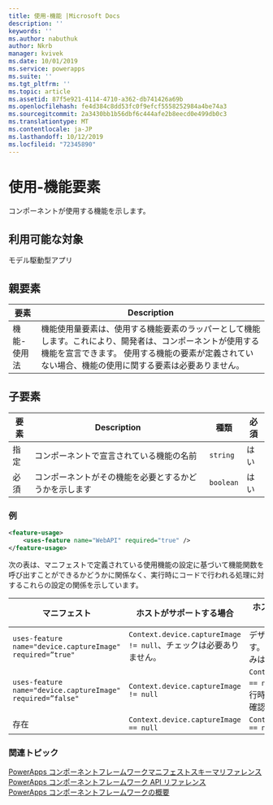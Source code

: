 ```yaml
---
title: 使用-機能 |Microsoft Docs
description: ''
keywords: ''
ms.author: nabuthuk
author: Nkrb
manager: kvivek
ms.date: 10/01/2019
ms.service: powerapps
ms.suite: ''
ms.tgt_pltfrm: ''
ms.topic: article
ms.assetid: 87f5e921-4114-4710-a362-db741426a69b
ms.openlocfilehash: fe4d384c8dd53fc0f9efcf5558252984a4be74a3
ms.sourcegitcommit: 2a3430bb1b56dbf6c444afe2b8eecd0e499db0c3
ms.translationtype: MT
ms.contentlocale: ja-JP
ms.lasthandoff: 10/12/2019
ms.locfileid: "72345890"
---
```

# <a name="uses-feature-element"></a>使用-機能要素

コンポーネントが使用する機能を示します。

## <a name="available-for"></a>利用可能な対象

モデル駆動型アプリ

## <a name="parent-element"></a>親要素

|要素|Description|
|--|--|
|機能-使用法|機能使用量要素は、使用する機能要素のラッパーとして機能します。これにより、開発者は、コンポーネントが使用する機能を宣言できます。 使用する機能の要素が定義されていない場合、機能の使用に関する要素は必要ありません。|

## <a name="child-elements"></a>子要素

|要素|Description|種類|必須|
|--|--|---|----|
|指定|コンポーネントで宣言されている機能の名前|`string`|はい|
|必須|コンポーネントがその機能を必要とするかどうかを示します|`boolean`|はい|

### <a name="example"></a>例 

```XML
<feature-usage>
    <uses-feature name="WebAPI" required="true" />
</feature-usage>
```

次の表は、マニフェストで定義されている使用機能の設定に基づいて機能関数を呼び出すことができるかどうかに関係なく、実行時にコードで行われる処理に対するこれらの設定の関係を示しています。

|マニフェスト|ホストがサポートする場合|ホストがサポートしていない場合|
|----|----|-----|
|`uses-feature name="device.captureImage" required=”true"`|`Context.device.captureImage != null`、チェックは必要ありません。|デザイン時に警告が出てきます。 コンポーネントの読み込みは実行時に失敗します。|
|`uses-feature name="device.captureImage" required=”false"`|`Context.device.captureImage != null`|`Context.device.captureImage == null`、コンポーネントは実行時にこれをアダプティブに確認できます。 |
|存在|`Context.device.captureImage == null` |`Context.device.captureImage == null` |

### <a name="related-topics"></a>関連トピック

[PowerApps コンポーネントフレームワークマニフェストスキーマリファレンス](index.md)<br/>
[PowerApps コンポーネントフレームワーク API リファレンス](../reference/index.md)<br/>
[PowerApps コンポーネントフレームワークの概要](../overview.md)